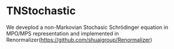 # TNStochastic  

We deveplod a non-Markovian Stochasic Schrödinger equation in MPO/MPS representation and implemented in Renormalizer(https://github.com/shuaigroup/Renormalizer)

